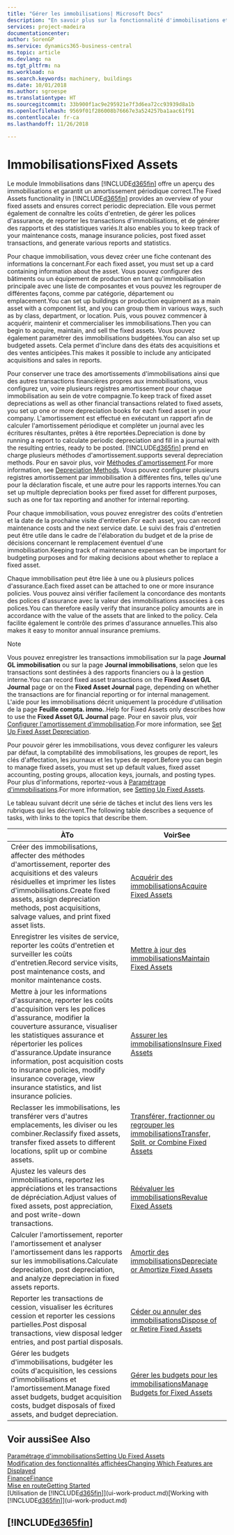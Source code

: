 ```yaml
---
title: "Gérer les immobilisations| Microsoft Docs"
description: "En savoir plus sur la fonctionnalité d'immobilisations et afficher un aperçu de l'utilisation des immobilisations."
services: project-madeira
documentationcenter: 
author: SorenGP
ms.service: dynamics365-business-central
ms.topic: article
ms.devlang: na
ms.tgt_pltfrm: na
ms.workload: na
ms.search.keywords: machinery, buildings
ms.date: 10/01/2018
ms.author: sgroespe
ms.translationtype: HT
ms.sourcegitcommit: 33b900f1ac9e295921e7f3d6ea72cc93939d8a1b
ms.openlocfilehash: 9569f01f286008b76667e3a524257ba1aac61f91
ms.contentlocale: fr-ca
ms.lasthandoff: 11/26/2018

---
```

# <a name="fixed-assets"></a><span data-ttu-id="09787-103">Immobilisations</span><span class="sxs-lookup"><span data-stu-id="09787-103">Fixed Assets</span></span>
<span data-ttu-id="09787-104">Le module Immobilisations dans [!INCLUDE[d365fin](includes/d365fin_md.md)] offre un aperçu des immobilisations et garantit un amortissement périodique correct.</span><span class="sxs-lookup"><span data-stu-id="09787-104">The Fixed Assets functionality in [!INCLUDE[d365fin](includes/d365fin_md.md)] provides an overview of your fixed assets and ensures correct periodic depreciation.</span></span> <span data-ttu-id="09787-105">Elle vous permet également de connaître les coûts d'entretien, de gérer les polices d'assurance, de reporter les transactions d'immobilisations, et de générer des rapports et des statistiques variés.</span><span class="sxs-lookup"><span data-stu-id="09787-105">It also enables you to keep track of your maintenance costs, manage insurance policies, post fixed asset transactions, and generate various reports and statistics.</span></span>

<span data-ttu-id="09787-106">Pour chaque immobilisation, vous devez créer une fiche contenant des informations la concernant.</span><span class="sxs-lookup"><span data-stu-id="09787-106">For each fixed asset, you must set up a card containing information about the asset.</span></span> <span data-ttu-id="09787-107">Vous pouvez configurer des bâtiments ou un équipement de production en tant qu'immobilisation principale avec une liste de composantes et vous pouvez les regrouper de différentes façons, comme par catégorie, département ou emplacement.</span><span class="sxs-lookup"><span data-stu-id="09787-107">You can set up buildings or production equipment as a main asset with a component list, and you can group them in various ways, such as by class, department, or location.</span></span> <span data-ttu-id="09787-108">Puis, vous pouvez commencer à acquérir, maintenir et commercialiser les immobilisations.</span><span class="sxs-lookup"><span data-stu-id="09787-108">Then you can begin to acquire, maintain, and sell the fixed assets.</span></span> <span data-ttu-id="09787-109">Vous pouvez également paramétrer des immobilisations budgétées.</span><span class="sxs-lookup"><span data-stu-id="09787-109">You can also set up budgeted assets.</span></span> <span data-ttu-id="09787-110">Cela permet d'inclure dans des états des acquisitions et des ventes anticipées.</span><span class="sxs-lookup"><span data-stu-id="09787-110">This makes it possible to include any anticipated acquisitions and sales in reports.</span></span>

<span data-ttu-id="09787-111">Pour conserver une trace des amortissements d'immobilisations ainsi que des autres transactions financières propres aux immobilisations, vous configurez un, voire plusieurs registres amortissement pour chaque immobilisation au sein de votre compagnie.</span><span class="sxs-lookup"><span data-stu-id="09787-111">To keep track of fixed asset depreciations as well as other financial transactions related to fixed assets, you set up one or more depreciation books for each fixed asset in your company.</span></span> <span data-ttu-id="09787-112">L'amortissement est effectué en exécutant un rapport afin de calculer l'amortissement périodique et compléter un journal avec les écritures résultantes, prêtes à être reportées.</span><span class="sxs-lookup"><span data-stu-id="09787-112">Depreciation is done by running a report to calculate periodic depreciation and fill in a journal with the resulting entries, ready to be posted.</span></span> [!INCLUDE[d365fin](includes/d365fin_md.md)] <span data-ttu-id="09787-113">prend en charge plusieurs méthodes d'amortissement.</span><span class="sxs-lookup"><span data-stu-id="09787-113">supports several depreciation methods.</span></span> <span data-ttu-id="09787-114">Pour en savoir plus, voir [Méthodes d'amortissement](fa-depreciation-methods.md).</span><span class="sxs-lookup"><span data-stu-id="09787-114">For more information, see [Depreciation Methods](fa-depreciation-methods.md).</span></span> <span data-ttu-id="09787-115">Vous pouvez configurer plusieurs registres amortissement par immobilisation à différentes fins, telles qu'une pour la déclaration fiscale, et une autre pour les rapports internes.</span><span class="sxs-lookup"><span data-stu-id="09787-115">You can set up multiple depreciation books per fixed asset for different purposes, such as one for tax reporting and another for internal reporting.</span></span>

<span data-ttu-id="09787-116">Pour chaque immobilisation, vous pouvez enregistrer des coûts d'entretien et la date de la prochaine visite d'entretien.</span><span class="sxs-lookup"><span data-stu-id="09787-116">For each asset, you can record maintenance costs and the next service date.</span></span> <span data-ttu-id="09787-117">Le suivi des frais d'entretien peut être utile dans le cadre de l'élaboration du budget et de la prise de décisions concernant le remplacement éventuel d'une immobilisation.</span><span class="sxs-lookup"><span data-stu-id="09787-117">Keeping track of maintenance expenses can be important for budgeting purposes and for making decisions about whether to replace a fixed asset.</span></span>

<span data-ttu-id="09787-118">Chaque immobilisation peut être liée à une ou à plusieurs polices d'assurance.</span><span class="sxs-lookup"><span data-stu-id="09787-118">Each fixed asset can be attached to one or more insurance policies.</span></span> <span data-ttu-id="09787-119">Vous pouvez ainsi vérifier facilement la concordance des montants des polices d'assurance avec la valeur des immobilisations associées à ces polices.</span><span class="sxs-lookup"><span data-stu-id="09787-119">You can therefore easily verify that insurance policy amounts are in accordance with the value of the assets that are linked to the policy.</span></span> <span data-ttu-id="09787-120">Cela facilite également le contrôle des primes d'assurance annuelles.</span><span class="sxs-lookup"><span data-stu-id="09787-120">This also makes it easy to monitor annual insurance premiums.</span></span>

> [!NOTE]  
>   <span data-ttu-id="09787-121">Vous pouvez enregistrer les transactions immobilisation sur la page **Journal GL immobilisation** ou sur la page **Journal immobilisations**, selon que les transactions sont destinées à des rapports financiers ou à la gestion interne.</span><span class="sxs-lookup"><span data-stu-id="09787-121">You can record fixed asset transactions on the **Fixed Asset G/L Journal** page or on the **Fixed Asset Journal** page, depending on whether the transactions are for financial reporting or for internal management.</span></span> <span data-ttu-id="09787-122">L'aide pour les immobilisations décrit uniquement la procédure d'utilisation de la page **Feuille compta. immo.**.</span><span class="sxs-lookup"><span data-stu-id="09787-122">Help for Fixed Assets only describes how to use the **Fixed Asset G/L Journal** page.</span></span> <span data-ttu-id="09787-123">Pour en savoir plus, voir [Configurer l'amortissement d'immobilisation](fa-how-setup-depreciation.md).</span><span class="sxs-lookup"><span data-stu-id="09787-123">For more information, see [Set Up Fixed Asset Depreciation](fa-how-setup-depreciation.md).</span></span>

<span data-ttu-id="09787-124">Pour pouvoir gérer les immobilisations, vous devez configurer les valeurs par défaut, la comptabilité des immobilisations, les groupes de report, les clés d'affectation, les journaux et les types de report.</span><span class="sxs-lookup"><span data-stu-id="09787-124">Before you can begin to manage fixed assets, you must set up default values, fixed asset accounting, posting groups, allocation keys, journals, and posting types.</span></span> <span data-ttu-id="09787-125">Pour plus d'informations, reportez-vous à [Paramétrage d'immobilisations](fa-setup.md).</span><span class="sxs-lookup"><span data-stu-id="09787-125">For more information, see [Setting Up Fixed Assets](fa-setup.md).</span></span>

<span data-ttu-id="09787-126">Le tableau suivant décrit une série de tâches et inclut des liens vers les rubriques qui les décrivent.</span><span class="sxs-lookup"><span data-stu-id="09787-126">The following table describes a sequence of tasks, with links to the topics that describe them.</span></span>

| <span data-ttu-id="09787-127">À</span><span class="sxs-lookup"><span data-stu-id="09787-127">To</span></span> | <span data-ttu-id="09787-128">Voir</span><span class="sxs-lookup"><span data-stu-id="09787-128">See</span></span> |
| --- | --- |
| <span data-ttu-id="09787-129">Créer des immobilisations, affecter des méthodes d'amortissement, reporter des acquisitions et des valeurs résiduelles et imprimer les listes d'immobilisations.</span><span class="sxs-lookup"><span data-stu-id="09787-129">Create fixed assets, assign depreciation methods, post acquisitions, salvage values, and print fixed asset lists.</span></span> |[<span data-ttu-id="09787-130">Acquérir des immobilisations</span><span class="sxs-lookup"><span data-stu-id="09787-130">Acquire Fixed Assets</span></span>](fa-how-acquire.md) |
| <span data-ttu-id="09787-131">Enregistrer les visites de service, reporter les coûts d'entretien et surveiller les coûts d'entretien.</span><span class="sxs-lookup"><span data-stu-id="09787-131">Record service visits, post maintenance costs, and monitor maintenance costs.</span></span> |[<span data-ttu-id="09787-132">Mettre à jour des immobilisations</span><span class="sxs-lookup"><span data-stu-id="09787-132">Maintain Fixed Assets</span></span>](fa-how-maintain.md) |
| <span data-ttu-id="09787-133">Mettre à jour les informations d'assurance, reporter les coûts d'acquisition vers les polices d'assurance, modifier la couverture assurance, visualiser les statistiques assurance et répertorier les polices d'assurance.</span><span class="sxs-lookup"><span data-stu-id="09787-133">Update insurance information, post acquisition costs to insurance policies, modify insurance coverage, view insurance statistics, and list insurance policies.</span></span> |[<span data-ttu-id="09787-134">Assurer les immobilisations</span><span class="sxs-lookup"><span data-stu-id="09787-134">Insure Fixed Assets</span></span>](fa-how-insure.md) |
| <span data-ttu-id="09787-135">Reclasser les immobilisations, les transférer vers d'autres emplacements, les diviser ou les combiner.</span><span class="sxs-lookup"><span data-stu-id="09787-135">Reclassify fixed assets, transfer fixed assets to different locations, split up or combine assets.</span></span> |[<span data-ttu-id="09787-136">Transférer, fractionner ou regrouper les immobilisations</span><span class="sxs-lookup"><span data-stu-id="09787-136">Transfer, Split, or Combine Fixed Assets</span></span>](fa-how-trans-split-combine.md) |
| <span data-ttu-id="09787-137">Ajustez les valeurs des immobilisations, reportez les appréciations et les transactions de dépréciation.</span><span class="sxs-lookup"><span data-stu-id="09787-137">Adjust values of fixed assets, post appreciation, and post write-down transactions.</span></span> |[<span data-ttu-id="09787-138">Réévaluer les immobilisations</span><span class="sxs-lookup"><span data-stu-id="09787-138">Revalue Fixed Assets</span></span>](fa-how-revalue.md) |
| <span data-ttu-id="09787-139">Calculer l'amortissement, reporter l'amortissement et analyser l'amortissement dans les rapports sur les immobilisations.</span><span class="sxs-lookup"><span data-stu-id="09787-139">Calculate depreciation, post depreciation, and  analyze depreciation in fixed assets reports.</span></span> |[<span data-ttu-id="09787-140">Amortir des immobilisations</span><span class="sxs-lookup"><span data-stu-id="09787-140">Depreciate or Amortize Fixed Assets</span></span>](fa-how-depreciate-amortize.md) |
| <span data-ttu-id="09787-141">Reporter les transactions de cession, visualiser les écritures cession et reporter les cessions partielles.</span><span class="sxs-lookup"><span data-stu-id="09787-141">Post disposal transactions, view disposal ledger entries, and post partial disposals.</span></span> |[<span data-ttu-id="09787-142">Céder ou annuler des immobilisations</span><span class="sxs-lookup"><span data-stu-id="09787-142">Dispose of or Retire Fixed Assets</span></span>](fa-how-dispose-retire.md) |
| <span data-ttu-id="09787-143">Gérer les budgets d'immobilisations, budgéter les coûts d'acquisition, les cessions d'immobilisations et l'amortissement.</span><span class="sxs-lookup"><span data-stu-id="09787-143">Manage fixed asset budgets, budget acquisition costs, budget disposals of fixed assets, and budget depreciation.</span></span> |[<span data-ttu-id="09787-144">Gérer les budgets pour les immobilisations</span><span class="sxs-lookup"><span data-stu-id="09787-144">Manage Budgets for Fixed Assets</span></span>](fa-how-manage-budgets.md) |

## <a name="see-also"></a><span data-ttu-id="09787-145">Voir aussi</span><span class="sxs-lookup"><span data-stu-id="09787-145">See Also</span></span>
[<span data-ttu-id="09787-146">Paramétrage d'immobilisations</span><span class="sxs-lookup"><span data-stu-id="09787-146">Setting Up Fixed Assets</span></span>](fa-setup.md)  
[<span data-ttu-id="09787-147">Modification des fonctionnalités affichées</span><span class="sxs-lookup"><span data-stu-id="09787-147">Changing Which Features are Displayed</span></span>](ui-experiences.md)  
[<span data-ttu-id="09787-148">Finance</span><span class="sxs-lookup"><span data-stu-id="09787-148">Finance</span></span>](finance.md)  
[<span data-ttu-id="09787-149">Mise en route</span><span class="sxs-lookup"><span data-stu-id="09787-149">Getting Started</span></span>](product-get-started.md)  
<span data-ttu-id="09787-150">[Utilisation de [!INCLUDE[d365fin](includes/d365fin_md.md)]](ui-work-product.md)</span><span class="sxs-lookup"><span data-stu-id="09787-150">[Working with [!INCLUDE[d365fin](includes/d365fin_md.md)]](ui-work-product.md)</span></span>

## [!INCLUDE[d365fin](includes/free_trial_md.md)]  
 

